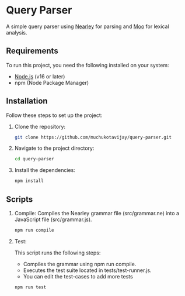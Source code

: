 # Query Parser

A simple query parser using [Nearley](https://nearley.js.org/) for parsing and [Moo](https://github.com/no-context/moo) for lexical analysis.

## Requirements

To run this project, you need the following installed on your system:

- [Node.js](https://nodejs.org/) (v16 or later)
- npm (Node Package Manager)

## Installation

Follow these steps to set up the project:

1. Clone the repository:
   
   ```bash
   git clone https://github.com/muchukotavijay/query-parser.git
   ```
2. Navigate to the project directory:
   
   ```bash
   cd query-parser
   ```
3. Install the dependencies:
   
   ```bash
   npm install
   ```

## Scripts

1. Compile: Compiles the Nearley grammar file (src/grammar.ne) into a JavaScript file (src/grammar.js).
   
   ```bash
   npm run compile
   ```
2. Test:
  
   This script runs the following steps:
   - Compiles the grammar using npm run compile.
   - Executes the test suite located in tests/test-runner.js.
   - You can edit the test-cases to add more tests
     
   ```bash
   npm run test
   ```
